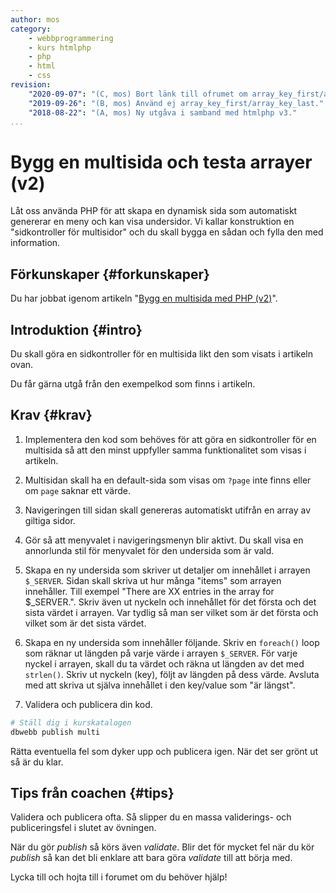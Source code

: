 ```yaml
---
author: mos
category:
    - webbprogrammering
    - kurs htmlphp
    - php
    - html
    - css
revision:
    "2020-09-07": "(C, mos) Bort länk till ofrumet om array_key_first/array_key_last."
    "2019-09-26": "(B, mos) Använd ej array_key_first/array_key_last."
    "2018-08-22": "(A, mos) Ny utgåva i samband med htmlphp v3."
...
```

Bygg en multisida och testa arrayer (v2)
==================================

Låt oss använda PHP för att skapa en dynamisk sida som automatiskt genererar en meny och kan visa undersidor. Vi kallar konstruktion en "sidkontroller för multisidor" och du skall bygga en sådan och fylla den med information.

<!--more-->



Förkunskaper {#forkunskaper}
-----------------------

Du har jobbat igenom artikeln "[Bygg en multisida med PHP (v2)](kunskap/bygg-en-multisida-med-php-v2)".



Introduktion {#intro}
-----------------------

Du skall göra en sidkontroller för en multisida likt den som visats i artikeln ovan.

Du får gärna utgå från den exempelkod som finns i artikeln.



Krav {#krav}
-----------------------

1. Implementera den kod som behöves för att göra en sidkontroller för en multisida så att den minst uppfyller samma funktionalitet som visas i artikeln.

1. Multisidan skall ha en default-sida som visas om `?page` inte finns eller om `page` saknar ett värde.

1. Navigeringen till sidan skall genereras automatiskt utifrån en array av giltiga sidor.

1. Gör så att menyvalet i navigeringsmenyn blir aktivt. Du skall visa en annorlunda stil för menyvalet för den undersida som är vald.

1. Skapa en ny undersida som skriver ut detaljer om innehållet i arrayen `$_SERVER`. Sidan skall skriva ut hur många "items" som arrayen innehåller. Till exempel "There are XX entries in the array for $\_SERVER.". Skriv även ut nyckeln och innehållet för det första och det sista värdet i arrayen. Var tydlig så man ser vilket som är det första och vilket som är det sista värdet.

1. Skapa en ny undersida som innehåller följande. Skriv en `foreach()` loop som räknar ut längden på varje värde i arrayen `$_SERVER`. För varje nyckel i arrayen, skall du ta värdet och räkna ut längden av det med `strlen()`. Skriv ut nyckeln (key), följt av längden på dess värde. Avsluta med att skriva ut själva innehållet i den key/value som "är längst".

1. Validera och publicera din kod.

```bash
# Ställ dig i kurskatalogen
dbwebb publish multi
```

Rätta eventuella fel som dyker upp och publicera igen. När det ser grönt ut så är du klar. 



Tips från coachen {#tips}
-----------------------

Validera och publicera ofta. Så slipper du en massa validerings- och publiceringsfel i slutet av övningen.

När du gör *publish* så körs även *validate*. Blir det för mycket fel när du kör *publish* så kan det bli enklare att bara göra *validate* till att börja med.

Lycka till och hojta till i forumet om du behöver hjälp!
